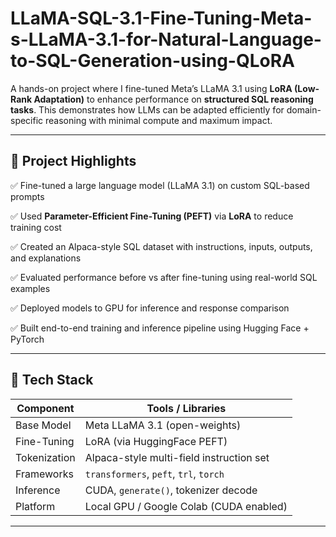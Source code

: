 # LLaMA-SQL-3.1-Fine-Tuning-Meta-s-LLaMA-3.1-for-Natural-Language-to-SQL-Generation-using-QLoRA


A hands-on project where I fine-tuned Meta’s LLaMA 3.1 using **LoRA (Low-Rank Adaptation)** to enhance performance on **structured SQL reasoning tasks**. This demonstrates how LLMs can be adapted efficiently for domain-specific reasoning with minimal compute and maximum impact.

---

## 🚀 Project Highlights

✅ Fine-tuned a large language model (LLaMA 3.1) on custom SQL-based prompts  

✅ Used **Parameter-Efficient Fine-Tuning (PEFT)** via **LoRA** to reduce training cost  

✅ Created an Alpaca-style SQL dataset with instructions, inputs, outputs, and explanations  

✅ Evaluated performance before vs after fine-tuning using real-world SQL examples  

✅ Deployed models to GPU for inference and response comparison  

✅ Built end-to-end training and inference pipeline using Hugging Face + PyTorch

---

## 🧰 Tech Stack

| Component       | Tools / Libraries                       |
|----------------|------------------------------------------|
| Base Model      | Meta LLaMA 3.1 (open-weights)            |
| Fine-Tuning     | LoRA (via HuggingFace PEFT)              |
| Tokenization    | Alpaca-style multi-field instruction set |
| Frameworks      | `transformers`, `peft`, `trl`, `torch`   |
| Inference       | CUDA, `generate()`, tokenizer decode     |
| Platform        | Local GPU / Google Colab (CUDA enabled)  |

---
